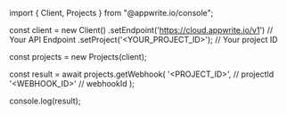 import { Client, Projects } from "@appwrite.io/console";

const client = new Client()
    .setEndpoint('https://cloud.appwrite.io/v1') // Your API Endpoint
    .setProject('&lt;YOUR_PROJECT_ID&gt;'); // Your project ID

const projects = new Projects(client);

const result = await projects.getWebhook(
    '<PROJECT_ID>', // projectId
    '<WEBHOOK_ID>' // webhookId
);

console.log(result);
